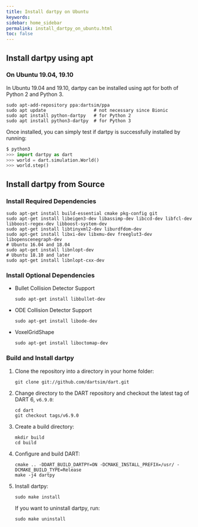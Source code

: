 ```yaml
---
title: Install dartpy on Ubuntu
keywords:
sidebar: home_sidebar
permalink: install_dartpy_on_ubuntu.html
toc: false
---
```


## Install dartpy using apt

### On Ubuntu 19.04, 19.10

In Ubuntu 19.04 and 19.10, dartpy can be installed using apt for both of Python 2 and Python 3.

```
sudo apt-add-repository ppa:dartsim/ppa
sudo apt update                  # not necessary since Bionic
sudo apt install python-dartpy   # for Python 2
sudo apt install python3-dartpy  # for Python 3
```

Once installed, you can simply test if dartpy is successfully installed by running:

```python
$ python3
>>> import dartpy as dart
>>> world = dart.simulation.World()
>>> world.step()
```

## Install dartpy from Source

### Install Required Dependencies

```
sudo apt-get install build-essential cmake pkg-config git
sudo apt-get install libeigen3-dev libassimp-dev libccd-dev libfcl-dev libboost-regex-dev libboost-system-dev
sudo apt-get install libtinyxml2-dev liburdfdom-dev
sudo apt-get install libxi-dev libxmu-dev freeglut3-dev libopenscenegraph-dev
# Ubuntu 16.04 and 18.04
sudo apt-get install libnlopt-dev
# Ubuntu 18.10 and later
sudo apt-get install libnlopt-cxx-dev
```

### Install Optional Dependencies

* Bullet Collision Detector Support

  ```
  sudo apt-get install libbullet-dev
  ```

* ODE Collision Detector Support

  ```
  sudo apt-get install libode-dev
  ```

* VoxelGridShape
  ```
  sudo apt-get install liboctomap-dev
  ```

### Build and Install dartpy

1.  Clone the repository into a directory in your home folder:

    ```
    git clone git://github.com/dartsim/dart.git
    ```

2.  Change directory to the DART repository and checkout the latest tag of DART 6, `v6.9.0`:

    ```
    cd dart
    git checkout tags/v6.9.0
    ```

3.  Create a build directory:

    ```
    mkdir build
    cd build
    ```

4.  Configure and build DART:

    ```
    cmake .. -DDART_BUILD_DARTPY=ON -DCMAKE_INSTALL_PREFIX=/usr/ -DCMAKE_BUILD_TYPE=Release
    make -j4 dartpy
    ```

5.  Install dartpy:

    ```
    sudo make install
    ```

    If you want to uninstall dartpy, run:

    ```
    sudo make uninstall
    ```

